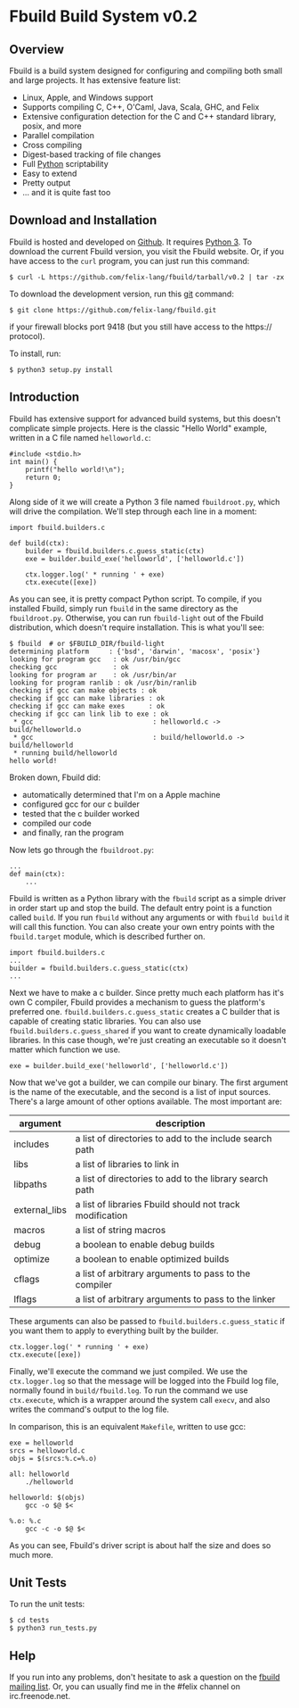Fbuild Build System v0.2
========================

Overview
--------

Fbuild is a build system designed for configuring and compiling both small and
large projects. It has extensive feature list:

 * Linux, Apple, and Windows support
 * Supports compiling C, C++, O'Caml, Java, Scala, GHC, and Felix
 * Extensive configuration detection for the C and C++ standard library, posix,
   and more
 * Parallel compilation
 * Cross compiling
 * Digest-based tracking of file changes
 * Full [Python](http://docs.python.org/py3k) scriptability
 * Easy to extend
 * Pretty output
 * ... and it is quite fast too

Download and Installation
-------------------------

Fbuild is hosted and developed on
[Github](http://github.com/felix-lang/fbuild). It requires [Python
3](http://docs.python.org/py3k). To download the current Fbuild version, you
visit the Fbuild website. Or, if you have access to the `curl` program, you can
just run this command:

    $ curl -L https://github.com/felix-lang/fbuild/tarball/v0.2 | tar -zx

To download the development version, run this [git](http://git-scm.com)
command:

    $ git clone https://github.com/felix-lang/fbuild.git

if your firewall blocks port 9418 (but you still have access to the https://
protocol).

To install, run:

    $ python3 setup.py install

Introduction
------------

Fbuild has extensive support for advanced build systems, but this doesn't
complicate simple projects. Here is the classic "Hello World" example, written
in a C file named `helloworld.c`:

    #include <stdio.h>
    int main() {
        printf("hello world!\n");
        return 0;
    }

Along side of it we will create a Python 3 file named `fbuildroot.py`, which
will drive the compilation. We'll step through each line in a moment:

    import fbuild.builders.c

    def build(ctx):
        builder = fbuild.builders.c.guess_static(ctx)
        exe = builder.build_exe('helloworld', ['helloworld.c'])

        ctx.logger.log(' * running ' + exe)
        ctx.execute([exe])

As you can see, it is pretty compact Python script. To compile, if you
installed Fbuild, simply run `fbuild` in the same directory as the
`fbuildroot.py`. Otherwise, you can run `fbuild-light` out of the Fbuild
distribution, which doesn't require installation. This is what you'll see:

    $ fbuild  # or $FBUILD_DIR/fbuild-light
    determining platform     : {'bsd', 'darwin', 'macosx', 'posix'}
    looking for program gcc   : ok /usr/bin/gcc
    checking gcc              : ok
    looking for program ar    : ok /usr/bin/ar
    looking for program ranlib : ok /usr/bin/ranlib
    checking if gcc can make objects : ok
    checking if gcc can make libraries : ok
    checking if gcc can make exes      : ok
    checking if gcc can link lib to exe : ok
     * gcc                              : helloworld.c -> build/helloworld.o
     * gcc                              : build/helloworld.o -> build/helloworld
     * running build/helloworld
    hello world!

Broken down, Fbuild did:

 * automatically determined that I'm on a Apple machine
 * configured gcc for our c builder
 * tested that the c builder worked
 * compiled our code
 * and finally, ran the program

Now lets go through the `fbuildroot.py`:

    ...
    def main(ctx):
        ...

Fbuild is written as a Python library with the `fbuild` script as a simple
driver in order start up and stop the build. The default entry point is a
function called `build`. If you run `fbuild` without any arguments or with
`fbuild build` it will call this function. You can also create your own entry
points with the `fbuild.target` module, which is described further on.

    import fbuild.builders.c
    ...
    builder = fbuild.builders.c.guess_static(ctx)
    ...

Next we have to make a c builder. Since pretty much each platform has it's own
C compiler, Fbuild provides a mechanism to guess the platform's preferred one.
`fbuild.builders.c.guess_static` creates a C builder that is capable of
creating static libraries. You can also use `fbuild.builders.c.guess_shared`
if you want to create dynamically loadable libraries. In this case though,
we're just creating an executable so it doesn't matter which function we use.

    exe = builder.build_exe('helloworld', ['helloworld.c'])

Now that we've got a builder, we can compile our binary. The first argument is
the name of the executable, and the second is a list of input sources. There's
a large amount of other options available. The most important are:

| argument       | description                                              |
| -------------- | -------------------------------------------------------- |
| includes       | a list of directories to add to the include search path  |
| libs           | a list of libraries to link in                           |
| libpaths       | a list of directories to add to the library search path  |
| external\_libs | a list of libraries Fbuild should not track modification |
| macros         | a list of string macros                                  |
| debug          | a boolean to enable debug builds                         |
| optimize       | a boolean to enable optimized builds                     |
| cflags         | a list of arbitrary arguments to pass to the compiler    |
| lflags         | a list of arbitrary arguments to pass to the linker      |

These arguments can also be passed to `fbuild.builders.c.guess_static` if you
want them to apply to everything built by the builder.

    ctx.logger.log(' * running ' + exe)
    ctx.execute([exe])

Finally, we'll execute the command we just compiled. We use the
`ctx.logger.log` so that the message will be logged into the Fbuild log file,
normally found in `build/fbuild.log`. To run the command we use `ctx.execute`,
which is a wrapper around the system call `execv`, and also writes the
command's output to the log file.

In comparison, this is an equivalent `Makefile`, written to use gcc:

    exe = helloworld
    srcs = helloworld.c
    objs = $(srcs:%.c=%.o)

    all: helloworld
        ./helloworld

    helloworld: $(objs)
        gcc -o $@ $<

    %.o: %.c
        gcc -c -o $@ $<

As you can see, Fbuild's driver script is about half the size and does so much
more.

Unit Tests
----------

To run the unit tests:

    $ cd tests
    $ python3 run_tests.py

Help
----

If you run into any problems, don't hesitate to ask a question on the [fbuild
mailing list](http://groups.google.com/group/fbuild). Or, you can usually find
me in the #felix channel on irc.freenode.net.

